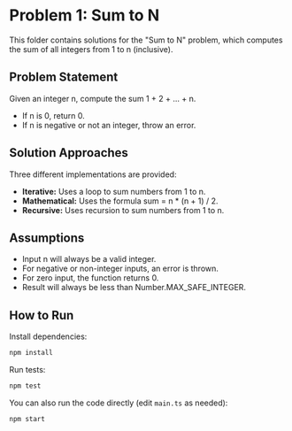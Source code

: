 # Problem 1: Sum to N

This folder contains solutions for the "Sum to N" problem, which computes the sum of all integers from 1 to n (inclusive).

## Problem Statement

Given an integer n, compute the sum 1 + 2 + ... + n.

- If n is 0, return 0.
- If n is negative or not an integer, throw an error.

## Solution Approaches

Three different implementations are provided:

- **Iterative:** Uses a loop to sum numbers from 1 to n.
- **Mathematical:** Uses the formula sum = n \* (n + 1) / 2.
- **Recursive:** Uses recursion to sum numbers from 1 to n.

## Assumptions

- Input n will always be a valid integer.
- For negative or non-integer inputs, an error is thrown.
- For zero input, the function returns 0.
- Result will always be less than Number.MAX_SAFE_INTEGER.

## How to Run

Install dependencies:

```bash
npm install
```

Run tests:

```bash
npm test
```

You can also run the code directly (edit `main.ts` as needed):

```bash
npm start
```
